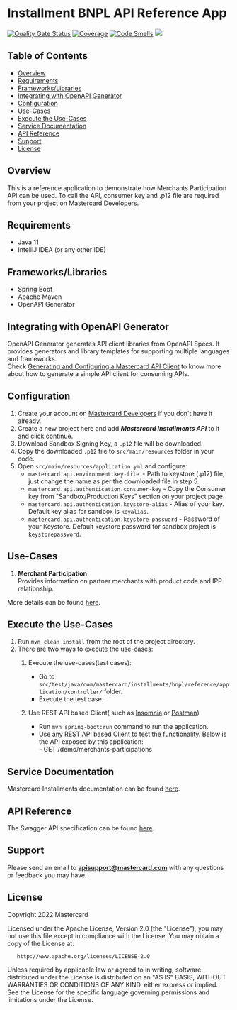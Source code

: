 # Installment BNPL API Reference App
[![Quality Gate Status](https://sonarcloud.io/api/project_badges/measure?project=Mastercard_installments-bnpl-api-reference-app&metric=alert_status)](https://sonarcloud.io/summary/new_code?id=Mastercard_installments-bnpl-api-reference-app)
[![Coverage](https://sonarcloud.io/api/project_badges/measure?project=Mastercard_installments-bnpl-api-reference-app&metric=coverage)](https://sonarcloud.io/summary/new_code?id=Mastercard_installments-bnpl-api-reference-app)
[![Code Smells](https://sonarcloud.io/api/project_badges/measure?project=Mastercard_installments-bnpl-api-reference-app&metric=code_smells)](https://sonarcloud.io/summary/new_code?id=Mastercard_installments-bnpl-api-reference-app)
[![](https://img.shields.io/badge/License-Apache%202.0-blue.svg)](https://github.com/Mastercard/installments-bnpl-api-reference-app/blob/main/LICENSE)
## Table of Contents
- [Overview](#overview)
- [Requirements](#requirements)
- [Frameworks/Libraries](#frameworks)
- [Integrating with OpenAPI Generator](#OpenAPI_Generator)
- [Configuration](#configuration)
- [Use-Cases](#use-cases)
- [Execute the Use-Cases](#execute-the-use-cases)
- [Service Documentation](#documentation)
- [API Reference](#api-reference)
- [Support](#support)
- [License](#license)

## Overview  <a name="overview"></a>
This is a reference application to demonstrate how Merchants Participation API can be used.
To call the API, consumer key and .p12 file are required from your project on Mastercard Developers.

## Requirements  <a name="requirements"></a>

- Java 11
- IntelliJ IDEA (or any other IDE)

## Frameworks/Libraries <a name="frameworks"></a>
- Spring Boot
- Apache Maven
- OpenAPI Generator

## Integrating with OpenAPI Generator <a name="OpenAPI_Generator"></a>

OpenAPI Generator generates API client libraries from OpenAPI Specs. It provides generators and library templates for supporting multiple languages and frameworks.  
Check [Generating and Configuring a Mastercard API Client](https://developer.mastercard.com/platform/documentation/security-and-authentication/generating-and-configuring-a-mastercard-api-client/) to know more about how to generate a simple API client for consuming APIs.


## Configuration <a name="configuration"></a>
1. Create your account on [Mastercard Developers](https://developer.mastercard.com/) if you don't have it already.
2. Create a new project here and add ***Mastercard Installments API*** to it and click continue.
3. Download Sandbox Signing Key, a ```.p12``` file will be downloaded.
4. Copy the downloaded ```.p12``` file to ```src/main/resources``` folder in your code.
5. Open ```src/main/resources/application.yml``` and configure:
    - ```mastercard.api.environment.key-file ```- Path to keystore (.p12) file, just change the name as per the downloaded file in step 5. 
    - ```mastercard.api.authentication.consumer-key``` - Copy the Consumer key from "Sandbox/Production Keys" section on your project page
    - ```mastercard.api.authentication.keystore-alias``` - Alias of your key. Default key alias for sandbox is ```keyalias```.
    - ```mastercard.api.authentication.keystore-password``` -  Password of your Keystore. Default keystore password for sandbox project is ```keystorepassword```.
    

## Use-Cases <a name="use-cases"></a>
1. **Merchant Participation**   
Provides information on partner merchants with product code and IPP relationship.


More details can be found [here](https://stage.developer.mastercard.com/drafts/installments-for-bnpl/staging/documentation/use-cases/).    


## Execute the Use-Cases   <a name="execute-the-use-cases"></a>
1. Run ```mvn clean install``` from the root of the project directory.
2. There are two ways to execute the use-cases:
    1. Execute the use-cases(test cases):  
        - Go to ```src/test/java/com/mastercard/installments/bnpl/reference/application/controller/``` folder.  
        - Execute the test case.
    
    2. Use REST API based Client( such as [Insomnia](https://insomnia.rest/download/core/) or [Postman](https://www.postman.com/downloads/))  
        - Run ```mvn spring-boot:run``` command to run the application.  
        - Use any REST API based Client to test the functionality. Below is the API exposed by this application:       
                - GET <Host>/demo/merchants-participations  
            
                                                                               
## Service Documentation <a name="documentation"></a>

Mastercard Installments documentation can be found [here](https://stage.developer.mastercard.com/drafts/installments-for-bnpl/staging/documentation/).  


## API Reference <a name="api-reference"></a>
The Swagger API specification can be found [here](https://stage.developer.mastercard.com/drafts/installments-for-bnpl/staging/documentation/api-reference/).  

## Support <a name="support"></a>
Please send an email to **apisupport@mastercard.com** with any questions or feedback you may have.  


## License <a name="license"></a>
<p>Copyright 2022 Mastercard</p>
<p>Licensed under the Apache License, Version 2.0 (the "License"); you may not use this file except in compliance with
the License. You may obtain a copy of the License at:</p>
<pre><code>   http://www.apache.org/licenses/LICENSE-2.0
</code></pre>
<p>Unless required by applicable law or agreed to in writing, software distributed under the License is distributed on
an "AS IS" BASIS, WITHOUT WARRANTIES OR CONDITIONS OF ANY KIND, either express or implied. See the License for the
specific language governing permissions and limitations under the License.</p>
